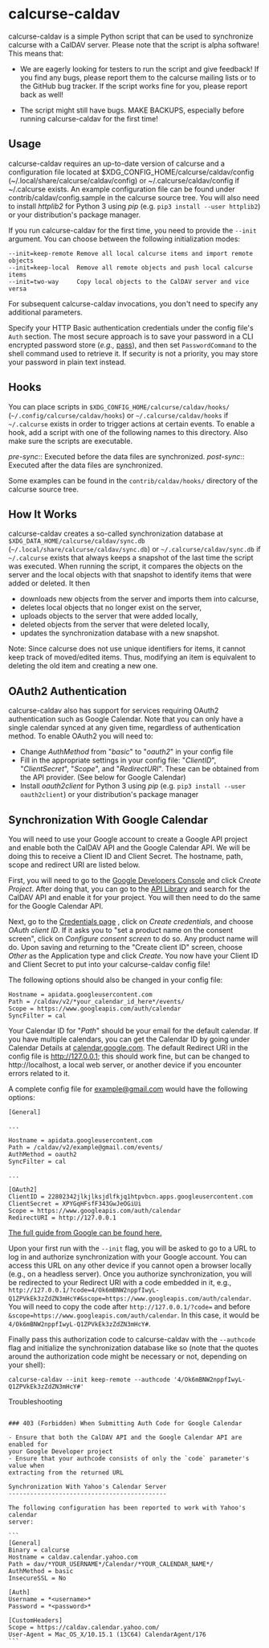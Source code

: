 calcurse-caldav
===============

calcurse-caldav is a simple Python script that can be used to synchronize
calcurse with a CalDAV server. Please note that the script is alpha software!
This means that:

* We are eagerly looking for testers to run the script and give feedback! If
  you find any bugs, please report them to the calcurse mailing lists or to the
  GitHub bug tracker. If the script works fine for you, please report back as
  well!

* The script might still have bugs. MAKE BACKUPS, especially before running
  calcurse-caldav for the first time!

Usage
-----

calcurse-caldav requires an up-to-date version of calcurse and a configuration
file located at $XDG_CONFIG_HOME/calcurse/caldav/config
(~/.local/share/calcurse/caldav/config) or ~/.calcurse/caldav/config if
~/.calcurse exists. An example configuration file can be found under
contrib/caldav/config.sample in the calcurse source tree.  You will also need to
install *httplib2* for Python 3 using *pip* (e.g. `pip3 install --user
httplib2`) or your distribution's package manager.

If you run calcurse-caldav for the first time, you need to provide the `--init`
argument. You can choose between the following initialization modes:

    --init=keep-remote Remove all local calcurse items and import remote objects
    --init=keep-local  Remove all remote objects and push local calcurse items
    --init=two-way     Copy local objects to the CalDAV server and vice versa

For subsequent calcurse-caldav invocations, you don't need to specify any
additional parameters.

Specify your HTTP Basic authentication credentials under the config file's
`Auth` section. The most secure approach is to save your password in a CLI
encrypted password store (_e.g.,_ [pass](https://www.passwordstore.org/)), and
then set `PasswordCommand` to the shell command used to retrieve it.
If security is not a priority, you may store your password in plain text
instead.

Hooks
-----

You can place scripts in `$XDG_CONFIG_HOME/calcurse/caldav/hooks/`
(`~/.config/calcurse/caldav/hooks`) or `~/.calcurse/caldav/hooks` if
`~/.calcurse` exists in order to trigger actions at certain events. To enable a
hook, add a script with one of the following names to this directory. Also make
sure the scripts are executable.

*pre-sync*::
  Executed before the data files are synchronized.
*post-sync*::
  Executed after the data files are synchronized.

Some examples can be found in the `contrib/caldav/hooks/` directory of the
calcurse source tree.

How It Works
------------

calcurse-caldav creates a so-called synchronization database at
`$XDG_DATA_HOME/calcurse/caldav/sync.db`
(`~/.local/share/calcurse/caldav/sync.db`) or `~/.calcurse/caldav/sync.db` if
`~/.calcurse` exists that always keeps a snapshot of the last time the script
was executed. When running the script, it compares the objects on the server
and the local objects with that snapshot to identify items that were added or
deleted. It then

* downloads new objects from the server and imports them into calcurse,
* deletes local objects that no longer exist on the server,
* uploads objects to the server that were added locally,
* deleted objects from the server that were deleted locally,
* updates the synchronization database with a new snapshot.

Note: Since calcurse does not use unique identifiers for items, it cannot keep
track of moved/edited items. Thus, modifying an item is equivalent to deleting
the old item and creating a new one.

OAuth2 Authentication
---------------------

calcurse-caldav also has support for services requiring OAuth2 authentication
such as Google Calendar. Note that you can only have a single calendar synced
at any given time, regardless of authentication method. To enable OAuth2 you
will need to:

* Change *AuthMethod* from "*basic*" to "*oauth2*" in your config file
* Fill in the appropriate settings in your config file: "*ClientID*",
 "*ClientSecret*", "*Scope*", and "*RedirectURI*". These can be obtained from
 the API provider. (See below for Google Calendar)
* Install *oauth2client* for Python 3 using *pip* (e.g. `pip3 install --user
oauth2client`) or your distribution's package manager

Synchronization With Google Calendar
------------------------------------

You will need to use your Google account to create a Google API project and
enable both the CalDAV API and the Google Calendar API. We will be doing this to
receive a Client ID and Client Secret. The hostname, path, scope and redirect
URI are listed below.

First, you will need to go to the [Google Developers Console](https://console.developers.google.com/project) and click *Create
Project*. After doing that, you can go to the [API Library](https://console.developers.google.com/project/_/apiui/apis/library) and
search for the CalDAV API and enable it for your project. You will then need to
do the same for the Google Calendar API.

Next, go to the [Credentials page](https://console.developers.google.com/project/_/apiui/credential)
, click on *Create credentials*, and choose *OAuth client ID*. If it asks you
to "set a product name on the consent screen", click on *Configure consent
screen* to do so. Any product name will do. Upon saving and returning to the
"Create client ID" screen, choose *Other* as the Application type and click
*Create*. You now have your Client ID and Client Secret to put into your
calcurse-caldav config file!

The following options should also be changed in your config file:

```
Hostname = apidata.googleusercontent.com
Path = /caldav/v2/*your_calendar_id_here*/events/
Scope = https://www.googleapis.com/auth/calendar
SyncFilter = cal
```

Your Calendar ID for "*Path*" should be your email for the default calendar.
If you have multiple calendars, you can get the Calendar ID by going under
Calendar Details at [calendar.google.com](https://calendar.google.com).
The default Redirect URI in the config file is http://127.0.0.1; this should
work fine, but can be changed to http://localhost, a local web server, or
another device if you encounter errors related to it.

A complete config file for example@gmail.com would have the following options:

```
[General]

...

Hostname = apidata.googleusercontent.com
Path = /caldav/v2/example@gmail.com/events/
AuthMethod = oauth2
SyncFilter = cal

...

[OAuth2]
ClientID = 22802342jlkjlksjdlfkjq1htpvbcn.apps.googleusercontent.com
ClientSecret = XPYGqHFsfF343GwJeOGiUi
Scope = https://www.googleapis.com/auth/calendar
RedirectURI = http://127.0.0.1
```

[The full guide from Google can be found here.](https://developers.google.com/google-apps/calendar/caldav/v2/guide)

Upon your first run with the `--init` flag, you will be asked to go to a URL to
log in and authorize synchronization with your Google account. You can access
this URL on any other device if you cannot open a browser locally (e.g., on
a headless server). Once you authorize synchronization, you will be redirected
to your Redirect URI with a code embedded in it, e.g.,
`http://127.0.0.1/?code=4/Ok6mBNW2nppfIwyL-Q1ZPVkEk3zZdZN3mHcY#&scope=https://www.googleapis.com/auth/calendar`.
You will need to copy the code after `http://127.0.0.1/?code=` and before `&scope=https://www.googleapis.com/auth/calendar`. In this case,
it would be `4/Ok6mBNW2nppfIwyL-Q1ZPVkEk3zZdZN3mHcY#`.

Finally pass this authorization code to calcurse-caldav with the `--authcode`
flag and initialize the synchronization database like so (note that the quotes
around the authorization code might be necessary or not, depending on your shell):

```
calcurse-caldav --init keep-remote --authcode '4/Ok6mBNW2nppfIwyL-Q1ZPVkEk3zZdZN3mHcY#'
```

Troubleshooting
~~~~~~~~~~~~~~~

### 403 (Forbidden) When Submitting Auth Code for Google Calendar

- Ensure that both the CalDAV API and the Google Calendar API are enabled for
your Google Developer project
- Ensure that your authcode consists of only the `code` parameter's value when
extracting from the returned URL

Synchronization With Yahoo's Calendar Server
--------------------------------------------

The following configuration has been reported to work with Yahoo's calendar
server:

```
[General]
Binary = calcurse
Hostname = caldav.calendar.yahoo.com
Path = dav/*YOUR_USERNAME*/Calendar/*YOUR_CALENDAR_NAME*/
AuthMethod = basic
InsecureSSL = No

[Auth]
Username = *<username>*
Password = *<password>*

[CustomHeaders]
Scope = https://caldav.calendar.yahoo.com/
User-Agent = Mac_OS_X/10.15.1 (13C64) CalendarAgent/176
```
